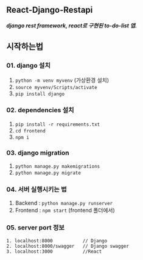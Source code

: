 ## React-Django-Restapi

***django rest framework, react로 구현된 to-do-list 앱.***


## 시작하는법

### 01. django 설치
1. `python -m venv myvenv` (가상환경 설치)
2. `source myvenv/Scripts/activate`
3. `pip install django`

### 02. dependencies 설치
1. `pip install -r requirements.txt`
2. `cd frontend`
3. `npm i`

### 03. django migration
1. `python manage.py makemigrations`
2. `python manage.py migrate`


### 04. 서버 실행시키는 법
1. Backend : `python manage.py runserver`
2. Frontend : `npm start` (frontend 폴더에서)

### 05. server port 정보
```
1. localhost:8000           // Django
2. localhost:8000/swagger   // Django swagger
3. localhost:3000           //React 
```
